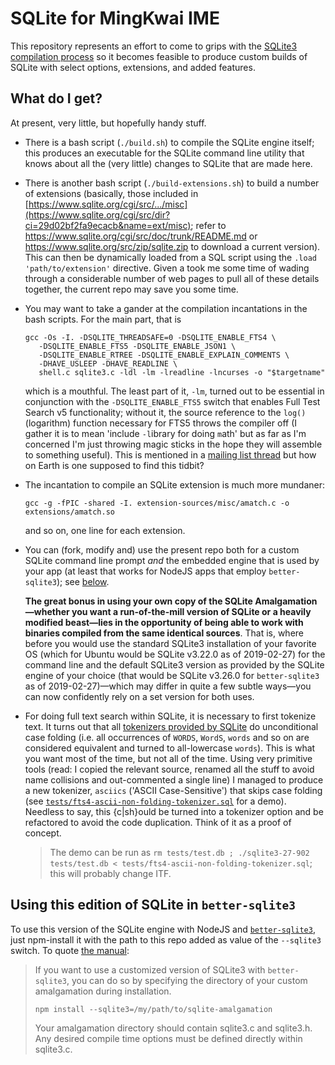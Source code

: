 

# SQLite for MingKwai IME

This repository represents an effort to come to grips with the [SQLite3 compilation
process](https://www.sqlite.org/howtocompile.html) so it becomes feasible to produce custom builds of SQLite
with select options, extensions, and added features.

## What do I get?

At present, very little, but hopefully handy stuff.

* There is a bash script (`./build.sh`) to compile the SQLite engine itself; this produces an executable for
  the SQLite command line utility that knows about all the (very little) changes to SQLite that are made
  here.

* There is another bash script (`./build-extensions.sh`) to build a number of extensions (basically, those
  included in
  [https://www.sqlite.org/cgi/src/.../misc](https://www.sqlite.org/cgi/src/dir?ci=29d02bf2fa9ecacb&name=ext/misc);
  refer to https://www.sqlite.org/cgi/src/doc/trunk/README.md or https://www.sqlite.org/src/zip/sqlite.zip
  to download a current version). This can then be dynamically loaded from a SQL script using the
  `.load 'path/to/extension'` directive. Given a took me some time of wading through a considerable number
  of web pages to pull all of these details together, the current repo may save you some time.

* You may want to take a gander at the compilation incantations in the bash scripts. For the main part,
	that is

	```
	gcc -Os -I. -DSQLITE_THREADSAFE=0 -DSQLITE_ENABLE_FTS4 \
	   -DSQLITE_ENABLE_FTS5 -DSQLITE_ENABLE_JSON1 \
	   -DSQLITE_ENABLE_RTREE -DSQLITE_ENABLE_EXPLAIN_COMMENTS \
	   -DHAVE_USLEEP -DHAVE_READLINE \
	   shell.c sqlite3.c -ldl -lm -lreadline -lncurses -o "$targetname"
	```

	which is a mouthful. The least part of it, `-lm`, turned out to be essential in conjunction with the
	`-DSQLITE_ENABLE_FTS5` switch that enables Full Test Search v5 functionality; without it, the source
	reference to the `log()` (logarithm) function necessary for FTS5 throws the compiler off (I gather it is
	to mean 'include `-l`ibrary for doing `m`ath' but as far as I'm concerned I'm just throwing magic sticks
	in the hope they will assemble to something useful). This is mentioned in a [mailing list
	thread](https://www.mail-archive.com/sqlite-users@mailinglists.sqlite.org/msg93715.html) but how on Earth
	is one supposed to find this tidbit?

* The incantation to compile an SQLite extension is much more mundaner:

	```
	gcc -g -fPIC -shared -I. extension-sources/misc/amatch.c -o extensions/amatch.so
	```

	and so on, one line for each extension.

* You can (fork, modify and) use the present repo both for a custom SQLite command line prompt *and* the
  embedded engine that is used by your app (at least that works for NodeJS apps that employ
  `better-sqlite3`); see [below](#using-this-edition-of-sqlite-in-better-sqlite3).

	**The great bonus in using your own copy of the SQLite Amalgamation—whether you want a run-of-the-mill
	version of SQLite or a heavily modified beast—lies in the opportunity of being able to work with binaries
	compiled from the same identical sources**. That is, where before you would use the standard SQLite3
	installation of your favorite OS (which for Ubuntu would be SQLite v3.22.0 as of 2019-02-27) for the
	command line and the default SQLite3 version as provided by the SQLite engine of your choice (that would
	be SQLite v3.26.0 for `better-sqlite3` as of 2019-02-27)—which may differ in quite a few subtle ways—you
	can now confidently rely on a set version for both uses.

* For doing full text search within SQLite, it is necessary to first tokenize text. It turns out that all
  [tokenizers provided by SQLite](https://www.sqlite.org/fts5.html#tokenizers) do unconditional case folding
  (i.e. all occurrences of `WORDS`, `WordS`, `words` and so on are considered equivalent and turned to
  all-lowercase `words`). This is what you want most of the time, but not all of the time. Using very
  primitive tools (read: I copied the relevant source, renamed all the stuff to avoid name collisions and
  out-commented a single line) I managed to produce a new tokenizer, `asciics` ('ASCII Case-Sensitive') that
  skips case folding (see
  [`tests/fts4-ascii-non-folding-tokenizer.sql`](https://github.com/loveencounterflow/sqlite-for-mingkwai-ime/blob/master/tests/fts4-ascii-non-folding-tokenizer.sql)
  for a demo). Needless to say, this {c|sh}ould be turned into a tokenizer option and be refactored to avoid
  the code duplication. Think of it as a proof of concept.

  > The demo can be run as `rm tests/test.db ; ./sqlite3-27-902 tests/test.db <
  > tests/fts4-ascii-non-folding-tokenizer.sql`; this will probably change ITF.

## Using this edition of SQLite in `better-sqlite3`

To use this version of the SQLite engine with NodeJS and [`better-sqlite3`](https://github.com/JoshuaWise),
just npm-install it with the path to this repo added as value of the `--sqlite3` switch. To quote [the
manual](https://github.com/JoshuaWise/better-sqlite3/blob/master/docs/compilation.md):

> If you want to use a customized version of SQLite3 with `better-sqlite3`, you can do so by specifying the
> directory of your custom amalgamation during installation.
>
> `npm install --sqlite3=/my/path/to/sqlite-amalgamation`
>
> Your amalgamation directory should contain sqlite3.c and sqlite3.h. Any desired compile time options must
> be defined directly within sqlite3.c.


